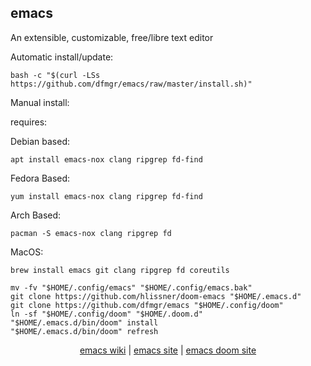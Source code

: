 ## emacs  
  
An extensible, customizable, free/libre text editor  
  
Automatic install/update:

```shell
bash -c "$(curl -LSs https://github.com/dfmgr/emacs/raw/master/install.sh)"
```

Manual install:
  
requires:

Debian based:

```shell
apt install emacs-nox clang ripgrep fd-find
```  

Fedora Based:

```shell
yum install emacs-nox clang ripgrep fd-find
```  

Arch Based:

```shell
pacman -S emacs-nox clang ripgrep fd
```  

MacOS:  

```shell
brew install emacs git clang ripgrep fd coreutils
```
  
```shell
mv -fv "$HOME/.config/emacs" "$HOME/.config/emacs.bak"
git clone https://github.com/hlissner/doom-emacs "$HOME/.emacs.d"
git clone https://github.com/dfmgr/emacs "$HOME/.config/doom"
ln -sf "$HOME/.config/doom" "$HOME/.doom.d"
"$HOME/.emacs.d/bin/doom" install
"$HOME/.emacs.d/bin/doom" refresh
```
  
<p align=center>
  <a href="https://wiki.archlinux.org/index.php/emacs" target="_blank" rel="noopener noreferrer">emacs wiki</a>  |  
  <a href="https://www.gnu.org/software/emacs" target="_blank" rel="noopener noreferrer">emacs site</a>  |  
  <a href="https://github.com/hlissner/doom-emacs" target="_blank" rel="noopener noreferrer">emacs doom site</a>
</p>  
